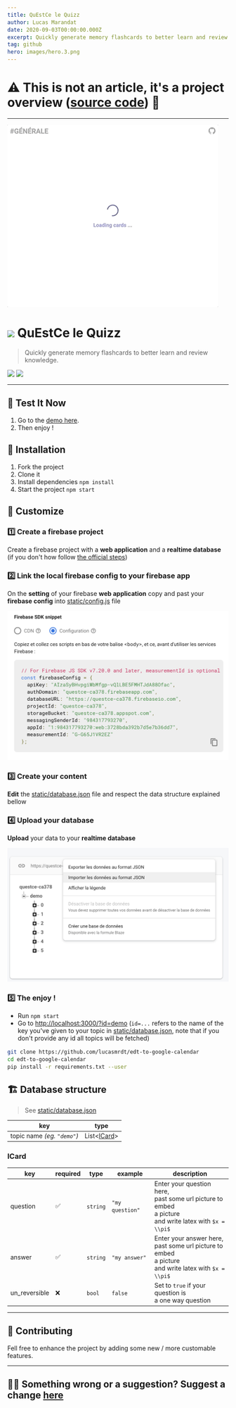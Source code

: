 ```yaml
---
title: QuEstCe le Quizz
author: Lucas Marandat
date: 2020-09-03T00:00:00.000Z
excerpt: Quickly generate memory flashcards to better learn and review knowledge.
tag: github
hero: images/hero.3.png
---
```


# ⚠️ This is not an article, it's a project overview ([source code](https://github.com/lucasmrdt/questce-le-quizz)) 🔎

---

![](images/demo.0.gif)

# ![](https://img.shields.io/badge/status-done-green) QuEstCe le Quizz

> Quickly generate memory flashcards to better learn and review knowledge.

![](https://img.shields.io/badge/stack-react_firebase-green) ![](https://img.shields.io/badge/device-web_app-green)

---

## 📢 Test It Now

1.  Go to the [demo here](https://quiz.lucas-marandat.fr/?id=demo).
2.  Then enjoy !

## 🚀 Installation

1. Fork the project
2. Clone it
3. Install dependencies `npm install`
4. Start the project `npm start`

## 🎨 Customize

### 1️⃣ Create a firebase project

Create a firebase project with a **web application** and a **realtime database** (if you don't how follow [the official steps](firebase.google.com))

### 2️⃣ Link the local firebase config to your firebase app

On the **setting** of your firebase **web application** copy and past your **firebase config** into [static/config.js](./static/config.js) file

![](./images/copy-paste-config.png)

### 3️⃣ Create your content

**Edit** the [static/database.json](./static/database.json) file and respect the data structure explained bellow

### 4️⃣ Upload your database

**Upload** your data to your **realtime database**

![](./images/upload-your-data.png)

### 5️⃣ The enjoy !

- Run `npm start`
- Go to [http://localhost:3000/?id=demo](http://localhost:3000/?id=demo) (`id=...` refers to the name of the key you've given to your topic in [static/database.json](./static/database.json), note that if you don't provide any id all topics will be fetched)

```bash
git clone https://github.com/lucasmrdt/edt-to-google-calendar
cd edt-to-google-calendar
pip install -r requirements.txt --user
```

## 🏗 Database structure

> See [static/database.json](./static/database.json)

|             key             |         type          |
| :-------------------------: | :-------------------: |
| topic name _(eg. `"demo"`)_ | List<[ICard](#icard)> |

### ICard

| key           | required | type     | example         | description                                                                                                      |
| ------------- | -------- | -------- | --------------- | ---------------------------------------------------------------------------------------------------------------- |
| question      | ✅       | `string` | `"my question"` | Enter your question here,<br/>past some url picture to embed<br/>a picture<br/>and write latex with `$x = \\pi$` |
| answer        | ✅       | `string` | `"my answer"`   | Enter your answer here,<br/>past some url picture to embed<br/>a picture<br/>and write latex with `$x = \\pi$`   |
| un_reversible | ❌       | `bool`   | `false`         | Set to `true` if your question is<br/>a one way question                                                         |

---

## 💌 Contributing

Fell free to enhance the project by adding some new / more customable features.

---

## ✍🏻 Something wrong or a suggestion? Suggest a change [here](https://github.com/lucasmrdt/personal-blog/blob/master/content/posts/2020-05-12-Algorithms/index.md)
